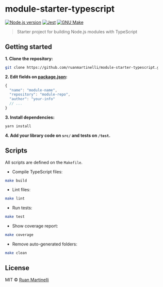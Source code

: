 # module-starter-typescript

[![Node.js version][node-version]][node-version]
[![Jest][jest]][jest]
[![GNU Make][make]][make]

> Starter project for building Node.js modules with TypeScript

## Getting started

**1. Clone the repository:**

```bash
git clone https://github.com/ruanmartinelli/module-starter-typescript.git <name>
```

**2. Edit fields on [package.json](./package.json):**

```js
{
  "name": "module-name",
  "repository": "module-repo",
  "author": "your-info"
  // ...
}
```

**3. Install dependencies:**

```bash
yarn install
```

**4. Add your library code on `src/` and tests on `/test`.**

## Scripts

All scripts are defined on the `Makefile`.

- Compile TypeScript files:

```bash
make build
```

- Lint files:

```bash
make lint
```

- Run tests:

```bash
make test
```

- Show coverage report:

```bash
make coverage
```

- Remove auto-generated folders:

```bash
make clean
```

## License

MIT © [Ruan Martinelli](https://github.com/ruanmartinelli)

<!-- Badges -->

[node-version]: https://img.shields.io/badge/Node.js->=6-brightgreen.svg
[jest]: https://img.shields.io/badge/tested_with-jest-99424f.svg
[make]: https://img.shields.io/badge/Built%20with-GNU%20Make-brightgreen.svg
